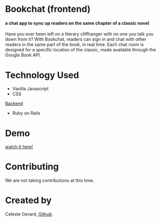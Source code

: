 
# Bookchat (frontend)
#### a chat app to sync up readers on the same chapter of a classic novel ####

Have you ever been left on a literary cliffhanger with no one you talk you down from it? With Bookchat, readers can sign in and chat with other readers in the same part of the book, in real time. Each chat room is designed for a specific location of the classic, made available through the Google Book API.

# Technology Used
  * Vanilla Javascript
  * CSS
  
  [Backend](https://github.com/celestegerard/b-bookchat)
  * Ruby on Rails

# Demo
[watch it here!](https://www.youtube.com/watch?v=R168_W6gxX0&feature=youtu.be)

# Contributing
We are not taking contributions at this time.

# Created by
Celeste Gerard, [Github](https://github.com/celestegerard)


